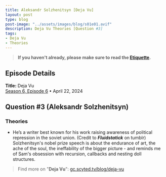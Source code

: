 ```yaml
---
title: Aleksandr Solzhenitsyn [Deja Vu]
layout: post
type: blog
post-image: "../assets/images/blog/s01e01.avif"
description: Deja Vu Theories [Question #3]
tags: 
- Deja Vu
- Theories
---
```


> **If you haven't already, please make sure to read the [Etiquette](/blog/etiquette).**

## Episode Details

**Title:** Deja Vu <br>
[Season 6, Episode 6](https://www.dropout.tv/game-changer/season:6/videos/deja-vu) • April 22, 2024 <br>

## Question \#3 (Aleksandr Solzhenitsyn)

### Theories
- He’s a writer best known for his work raising awareness of political repression in the soviet union. (Credit to ***Fluidstatick*** on tumblr) Solzhenitsyn's nobel prize speech is about the endurance of art, the ache of the soul, the ineffability of the bigger picture - and reminds me of Sam's obsession with recursion, callbacks and nesting doll structures.

> Find more on "**Deja Vu**": [gc.scyted.tv/blog/deja-vu](/blog/deja-vu#related-topics)